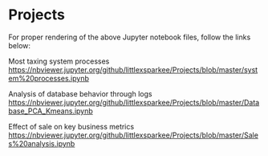 # Projects

For proper rendering of the above Jupyter notebook files, follow the links below:

Most taxing system processes
https://nbviewer.jupyter.org/github/littlexsparkee/Projects/blob/master/system%20processes.ipynb

Analysis of database behavior through logs
https://nbviewer.jupyter.org/github/littlexsparkee/Projects/blob/master/Database_PCA_Kmeans.ipynb

Effect of sale on key business metrics
https://nbviewer.jupyter.org/github/littlexsparkee/Projects/blob/master/Sales%20analysis.ipynb
